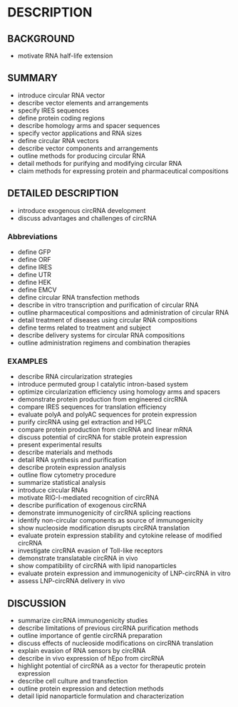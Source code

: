 # DESCRIPTION

## BACKGROUND

- motivate RNA half-life extension

## SUMMARY

- introduce circular RNA vector
- describe vector elements and arrangements
- specify IRES sequences
- define protein coding regions
- describe homology arms and spacer sequences
- specify vector applications and RNA sizes
- define circular RNA vectors
- describe vector components and arrangements
- outline methods for producing circular RNA
- detail methods for purifying and modifying circular RNA
- claim methods for expressing protein and pharmaceutical compositions

## DETAILED DESCRIPTION

- introduce exogenous circRNA development
- discuss advantages and challenges of circRNA

### Abbreviations

- define GFP
- define ORF
- define IRES
- define UTR
- define HEK
- define EMCV
- define circular RNA transfection methods
- describe in vitro transcription and purification of circular RNA
- outline pharmaceutical compositions and administration of circular RNA
- detail treatment of diseases using circular RNA compositions
- define terms related to treatment and subject
- describe delivery systems for circular RNA compositions
- outline administration regimens and combination therapies

### EXAMPLES

- describe RNA circularization strategies
- introduce permuted group I catalytic intron-based system
- optimize circularization efficiency using homology arms and spacers
- demonstrate protein production from engineered circRNA
- compare IRES sequences for translation efficiency
- evaluate polyA and polyAC sequences for protein expression
- purify circRNA using gel extraction and HPLC
- compare protein production from circRNA and linear mRNA
- discuss potential of circRNA for stable protein expression
- present experimental results
- describe materials and methods
- detail RNA synthesis and purification
- describe protein expression analysis
- outline flow cytometry procedure
- summarize statistical analysis
- introduce circular RNAs
- motivate RIG-I-mediated recognition of circRNA
- describe purification of exogenous circRNA
- demonstrate immunogenicity of circRNA splicing reactions
- identify non-circular components as source of immunogenicity
- show nucleoside modification disrupts circRNA translation
- evaluate protein expression stability and cytokine release of modified circRNA
- investigate circRNA evasion of Toll-like receptors
- demonstrate translatable circRNA in vivo
- show compatibility of circRNA with lipid nanoparticles
- evaluate protein expression and immunogenicity of LNP-circRNA in vitro
- assess LNP-circRNA delivery in vivo

## DISCUSSION

- summarize circRNA immunogenicity studies
- describe limitations of previous circRNA purification methods
- outline importance of gentle circRNA preparation
- discuss effects of nucleoside modifications on circRNA translation
- explain evasion of RNA sensors by circRNA
- describe in vivo expression of hEpo from circRNA
- highlight potential of circRNA as a vector for therapeutic protein expression
- describe cell culture and transfection
- outline protein expression and detection methods
- detail lipid nanoparticle formulation and characterization

